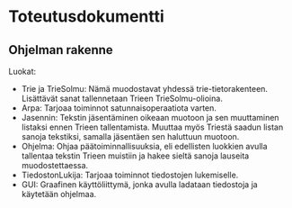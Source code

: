 # Toteutusdokumentti

## Ohjelman rakenne

Luokat:
- Trie ja TrieSolmu: Nämä muodostavat yhdessä trie-tietorakenteen. Lisättävät sanat tallennetaan Trieen TrieSolmu-olioina.
- Arpa: Tarjoaa toiminnot satunnaisoperaatiota varten.
- Jasennin: Tekstin jäsentäminen oikeaan muotoon ja sen muuttaminen listaksi ennen Trieen tallentamista. Muuttaa myös Triestä saadun listan sanoja tekstiksi, samalla jäsentäen sen haluttuun muotoon.
- Ohjelma: Ohjaa päätoiminnallisuuksia, eli edellisten luokkien avulla tallentaa tekstin Trieen muistiin ja hakee sieltä sanoja lauseita muodostettaessa.
- TiedostonLukija: Tarjoaa toiminnot tiedostojen lukemiselle.
- GUI: Graafinen käyttöliittymä, jonka avulla ladataan tiedostoja ja käytetään ohjelmaa.

